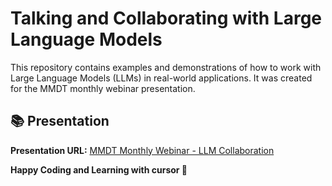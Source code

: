 # Talking and Collaborating with Large Language Models

This repository contains examples and demonstrations of how to work with Large Language Models (LLMs) in real-world applications. It was created for the MMDT monthly webinar presentation.
## 📚 Presentation

**Presentation URL:** [MMDT Monthly Webinar - LLM Collaboration](https://www.canva.com/design/DAGsNGpSTPA/hZ9_Zr9BEu4MEDr6uhoXJA/edit?utm_content=DAGsNGpSTPA&utm_campaign=designshare&utm_medium=link2&utm_source=sharebutton)


**Happy Coding and Learning with cursor 🚀**

